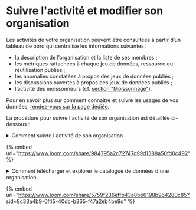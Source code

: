 # Suivre l'activité et modifier son organisation



Les activités de votre organisation peuvent être consultées à partir d’un tableau de bord qui centralise les informations suivantes :

* la description de l’organisation et la liste de ses membres ;
* les métriques rattachées à chaque jeu de données, ressource ou réutilisation publiés ;
* les anomalies constatées à propos des jeux de données publiés ;
* les discussions ouvertes à propos des jeux de données publiés ;
* l’activité des moissonneurs (cf. [section "Moissonnage"](../../../guides/guide-data.gouv.fr/moissonage.md)).

Pour en savoir plus sur comment connaître et suivre les usages de vos données, [rendez-vous sur la page dédiée](../../guide-qualite/ameliorer-la-qualite-dun-jeu-de-donnees-en-continu/connaitre-et-suivre-les-usages-dun-jeu-de-donnees.md).

La procédure pour suivre l'activité de son organisation est détaillée ci-dessous :&#x20;

<details>

<summary>Comment suivre l'activité de son organisation</summary>

1. Rendez-vous sur : [data.gouv.fr/fr/admin/](https://www.data.gouv.fr/fr/admin/) ;
2. Choisissez votre organisation dans le bandeau de gauche ;
3. Rendez-vous en bas de page pour voir les jeux de données, réutilisations et discussions ;

</details>

{% embed url="https://www.loom.com/share/984795a2c72747c99d1388a50fd0c492" %}

<details>

<summary>Comment télécharger et explorer le catalogue de données d'une organisation</summary>

1. Rendez-vous sur la page de l'organisation correspondante ;
2. Cliquez sur le bouton "Télécharger la liste au format CSV" ;
3. Vous avez la possibilité d'explorer cette liste sans télécharger le fichier via la plateforme [explore.data.gouv.fr](https://explore.data.gouv.fr/)
   1. Copiez l'adresse du lien correspondant au bouton "Télécharger la liste au format CSV"
   2. Collez l'adresse du lien dans la case prévue à cet effet sur [explore.data.gouv.fr](https://explore.data.gouv.fr/)
   3. Cliquez sur "Explorer les données"

</details>

{% embed url="https://www.loom.com/share/5759f236effb43a8bb6198b964280c85?sid=8c33a4b9-0f45-40dc-b365-f47a2eb4be9d" %}

